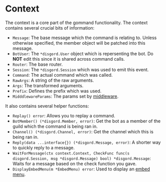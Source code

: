 # Context
The context is a core part of the gommand functionality. The context contains several crucial bits of information:

- `Message`: The base message which the command is relating to. Unless otherwise specified, the member object will be patched into this message.
- `BotUser`: The `*disgord.User` object which is repersenting the bot. Do **NOT** edit this since it is shared across command calls.
- `Router`: The base router.
- `Session`: The `*disgord.Session` which was used to emit this event.
- `Command`: The actual command which was called.
- `RawArgs`: A string of the raw arguments.
- `Args`: The transformed arguments.
- `Prefix`: Defines the prefix which was used.
- `MidddlewareParams`: The params set by [middleware](./middleware.md).

It also contains several helper functions:

- `Replay() error`: Allows you to replay a command.
- `BotMember() (*disgord.Member, error)`: Get the bot as a member of the guild which the command is being ran in.
- `Channel() (*disgord.Channel, error)`: Get the channel which this is being ran in.
- `Reply(data ...interface{}) (*disgord.Message, error)`: A shorter way to quickly reply to a message.
- `WaitForMessage(ctx context.Context, CheckFunc func(s disgord.Session, msg *disgord.Message) bool) *disgord.Message`: Waits for a message based on the check function you gave.
- `DisplayEmbedMenu(m *EmbedMenu) error`: Used to display an [embed menu](./embed-menus.md).
